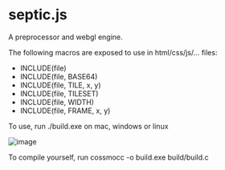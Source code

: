 # septic.js

A preprocessor and webgl engine. 

The following macros are exposed to use in html/css/js/... files:

 - INCLUDE(file)
 - INCLUDE(file, BASE64)
 - INCLUDE(file, TILE, x, y)
 - INCLUDE(file, TILESET) 
 - INCLUDE(file, WIDTH)
 - INCLUDE(file, FRAME, x, y)

To use, run ./build.exe on mac, windows or linux

![image](https://github.com/user-attachments/assets/be9c5467-4ec4-479b-b714-3efd5864392f)

To compile yourself, run cossmocc -o build.exe build/build.c
